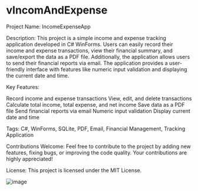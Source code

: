 # vIncomAndExpense
Project Name: IncomeExpenseApp

Description: This project is a simple income and expense tracking application developed in C# WinForms. Users can easily record their income and expense transactions, view their financial summary, and save/export the data as a PDF file. Additionally, the application allows users to send their financial reports via email. The application provides a user-friendly interface with features like numeric input validation and displaying the current date and time.

Key Features:

Record income and expense transactions
View, edit, and delete transactions
Calculate total income, total expense, and net income
Save data as a PDF file
Send financial reports via email
Numeric input validation
Display current date and time

Tags: C#, WinForms, SQLite, PDF, Email, Financial Management, Tracking Application

Contributions Welcome: Feel free to contribute to the project by adding new features, fixing bugs, or improving the code quality. Your contributions are highly appreciated!

License: This project is licensed under the MIT License.

![image](https://github.com/sefadonmez/vIncomAndExpense/assets/26853661/30653780-9395-4054-821b-867be393db3f)

